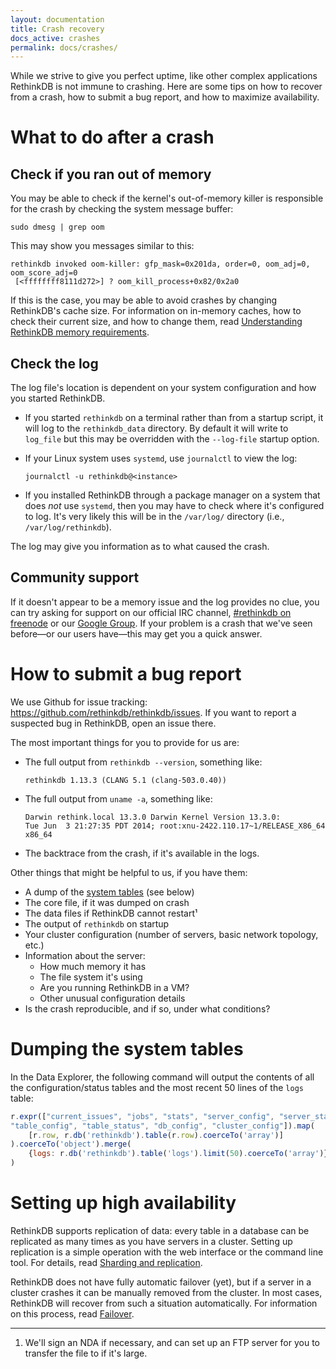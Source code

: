 ```yaml
---
layout: documentation
title: Crash recovery
docs_active: crashes
permalink: docs/crashes/
---
```


While we strive to give you perfect uptime, like other complex applications RethinkDB is not immune to crashing. Here are some tips on how to recover from a crash, how to submit a bug report, and how to maximize availability.

# What to do after a crash

## Check if you ran out of memory

You may be able to check if the kernel's out-of-memory killer is responsible for the crash by checking the system message buffer:

```
sudo dmesg | grep oom
```

This may show you messages similar to this:

```
rethinkdb invoked oom-killer: gfp_mask=0x201da, order=0, oom_adj=0, oom_score_adj=0
 [<ffffffff8111d272>] ? oom_kill_process+0x82/0x2a0
```

If this is the case, you may be able to avoid crashes by changing RethinkDB's cache size. For information on in-memory caches, how to check their current size, and how to change them, read [Understanding RethinkDB memory requirements](/docs/memory-usage).

## Check the log

The log file's location is dependent on your system configuration and how you started RethinkDB.

* If you started `rethinkdb` on a terminal rather than from a startup script, it will log to the `rethinkdb_data` directory. By default it will write to `log_file` but this may be overridden with the `--log-file` startup option.

* If your Linux system uses `systemd`, use `journalctl` to view the log:

    `journalctl -u rethinkdb@<instance>`

* If you installed RethinkDB through a package manager on a system that does *not* use `systemd`, then you may have to check where it's configured to log. It's very likely this will be in the `/var/log/` directory (i.e., `/var/log/rethinkdb`).

The log may give you information as to what caused the crash.

## Community support

If it doesn't appear to be a memory issue and the log provides no clue, you can try asking for support on our official IRC channel, [#rethinkdb on freenode](http://webchat.freenode.net/?channels=#rethinkdb) or our [Google Group](http://groups.google.com/group/rethinkdb). If your problem is a crash that we've seen before&mdash;or our users have&mdash;this may get you a quick answer.

# How to submit a bug report

We use Github for issue tracking: <https://github.com/rethinkdb/rethinkdb/issues>. If you want to report a suspected bug in RethinkDB, open an issue there.

The most important things for you to provide for us are:

* The full output from `rethinkdb --version`, something like:

    ```
    rethinkdb 1.13.3 (CLANG 5.1 (clang-503.0.40))
    ```

* The full output from `uname -a`, something like:

    ```
    Darwin rethink.local 13.3.0 Darwin Kernel Version 13.3.0:
    Tue Jun  3 21:27:35 PDT 2014; root:xnu-2422.110.17~1/RELEASE_X86_64 x86_64
    ```

* The backtrace from the crash, if it's available in the logs.

Other things that might be helpful to us, if you have them:

* A dump of the [system tables](/docs/system-tables/) (see below)
* The core file, if it was dumped on crash
* The data files if RethinkDB cannot restart&sup1;
* The output of `rethinkdb` on startup
* Your cluster configuration (number of servers, basic network topology, etc.)
* Information about the server:
    * How much memory it has
    * The file system it's using
    * Are you running RethinkDB in a VM?
    * Other unusual configuration details
* Is the crash reproducible, and if so, under what conditions?

# Dumping the system tables

In the Data Explorer, the following command will output the contents of all the configuration/status tables and the most recent 50 lines of the `logs` table:

```js
r.expr(["current_issues", "jobs", "stats", "server_config", "server_status",
"table_config", "table_status", "db_config", "cluster_config"]).map(
    [r.row, r.db('rethinkdb').table(r.row).coerceTo('array')]
).coerceTo('object').merge(
    {logs: r.db('rethinkdb').table('logs').limit(50).coerceTo('array')}
)
```

# Setting up high availability

RethinkDB supports replication of data: every table in a database can be replicated as many times as you have servers in a cluster. Setting up replication is a simple operation with the web interface or the command line tool. For details, read [Sharding and replication](/docs/sharding-and-replication/).

RethinkDB does not have fully automatic failover (yet), but if a server in a cluster crashes it can be manually removed from the cluster. In most cases, RethinkDB will recover from such a situation automatically. For information on this process, read [Failover](/docs/failover).

----

1. We'll sign an NDA if necessary, and can set up an FTP server for you to transfer the file to if it's large.
